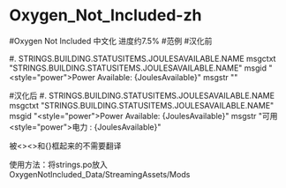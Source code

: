 # Oxygen_Not_Included-zh
#Oxygen Not Included 中文化 进度约7.5%
#范例
#汉化前

#. STRINGS.BUILDING.STATUSITEMS.JOULESAVAILABLE.NAME
msgctxt "STRINGS.BUILDING.STATUSITEMS.JOULESAVAILABLE.NAME"
msgid "<style=\"power\">Power</style> Available: {JoulesAvailable}"
msgstr ""

#汉化后
#. STRINGS.BUILDING.STATUSITEMS.JOULESAVAILABLE.NAME
msgctxt "STRINGS.BUILDING.STATUSITEMS.JOULESAVAILABLE.NAME"
msgid "<style=\"power\">Power</style> Available: {JoulesAvailable}"
msgstr "可用<style=\"power\">电力</style> : {JoulesAvailable}"


被<><>和{}框起来的不需要翻译

使用方法：将strings.po放入OxygenNotIncluded_Data/StreamingAssets/Mods
